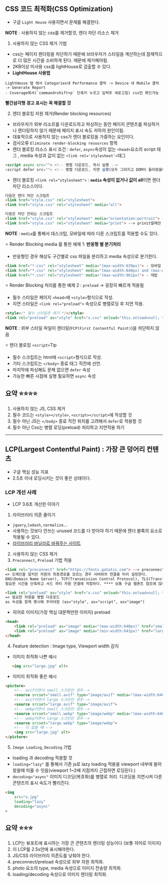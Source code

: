 ## CSS 코드 최적화(CSS Optimization)
- 구글 `Light House` 사용히면서 문제를 해결한다.

**NOTE** : 사용하지 않는 css를 제거할것, 렌더 차단 리소스 제거

1) 사용하지 않는 CSS 제거 기법
- css는 페이지 렌더링을 차단하기 때문에 브라우저가 스타일을 계산하는데 잠재적으로 더 많은 시간을 소비하게 된다. 때문에 제거해야됨.
- 2KB이상 미사용 css를 lightHouse로 검출할 수 있다.
- **LightHouse 사용법**
```
LightHouse 탭 에서 Categories내 Performance 클릭 -> Device 내 Mobile 클릭 -> Generate Report
- Coverage에서(`command+shift+p` 단축키 누르고 입력후 새로고침) css만 확인가능
```
**빨간삼각형 경고 표시는 꼭 해결할 것**

2) 렌더 블로킹 자원 제거(Render blocking resources)
- 브라우저가 외부 리소르를 다운로드하고 파싱하는 동안 페이지 콘텐츠를 파싱하거나 렌더링하지 않기 때문에 페이지 표시 속도 저하의 원인이됨.
- 대표적으로 사용하지 않는 css가 렌더 블로킹을 가중하는 요인이다.
- 검사오류 `Eliminate render-blocking resources` 항목
- 렌더 블로킹 리소스 표시 조건 : `defer`, `async`속성이 없는 `<head>`요소의 script 태그 , media 속성과 값이 없는 `<link rel='stylesheet'>`태그
```html
<script async src=""> <!-- 병렬 다운로드, 즉시 실행 -->
<script defer src=""> <!-- 병렬 다운로드, 지연 실행(모두 그려지고 DOM이 들어왔을때, 끝나고)⭐️⭐️ -->
```
- 렌더 블로킹 `<link rel="stylesheet">` : **`media` 속성이 없거나 값이 all**이면 렌더 차단 리소스이다.
```html
다음은 렌더 차단 스크립트 
<link href="style.css" rel="stylesheet">
<link href="style.css" rel="stylesheet" media="all">

다음은 차단 안되는 스크립트
<link href="style.css" rel="stylesheet" media="orientation:portrait"> --> orientation:portrait 할때만 스크립트 해석
<link href="style.css" rel="stylesheet" media="print"> --> prinit할때만 스크립트 해석
```
**NOTE** : `media`를 통해서 데스크탑, 모바일에 따라 다른 스크립트를 적용할 수도 있다.

⭐️ Render Blocking media 를 통한 예제 1: **반응형 별 분기처리**
- 반응형인 경우 해상도 구간별로 css 파일을 분리하고 media 속성으로 분기한다.
```html
<link href="*.css" rel="stylesheet" media="(max-width:639px)"> - 모바일
<link href="*.css" rel="stylesheet" media="(max-width:640px) and (max-width:960px)"> - 태블릿
<link href="*.css" rel="stylesheet" media="(max-width:961px)"> - 데탑
``` 
⭐️ Render Blocking 처리를 통한 예제 2 : `preload` -> 굉장히 빠르게 적용됨
- 필수 스타일은 페이지 `<head>`에 `<style>`형식으로 작성.
- 지연 스타일은 `<link rel="preload">` 속성으로 병렬로딩 후 지연 적용.
```html
<style>/* 필수 스타일은 여기 */</style>
<link rel="preload" as="style" href="x.css" onload="this.onload=null; this.rel='stylesheet'">
```
**NOTE** : 외부 스타일 파일이 렌더링(`FCP(First Contentful Paint)`)을 차단하지 않음

⭐️  렌더 블로킹 `<script>`Tip
- 필수 스크립트는 html에 `<script>`형식으로 작성.
- 기타 스크립트는 `</body>` 종료 태그 직전에 선언.
- 마지막에 파싱해도 문제 없으면 `defer` 속성
- 가능한 빠른 시점에 실행 필요하면 `async` 속성


## 요약 ⭐️⭐️⭐️⭐️
1) 사용하지 않는 JS, CSS 제거
2) 필수 코드는 `<style></style>`, `<script></script>`에 작성할 것
3) 필수 아닌 JS는 `</body>` 종료 직전 위치를 고려해서 `defer`로 적용할 것
4) 필수 아닌 Css는 병렬 로딩(preload) 처리하고 지연적용 하기

---

## LCP(Largest Contentful Paint) : 가장 큰 덩어리 컨텐츠
- 구글 핵심 성능 지표
- 2.5초 이내 로딩시키는 것이 좋은 상태이다.

### LCP 개선 사례
- LCP 3.6초 개선한 이야기

1) 라이브러리 의존 줄이기
- `jquery`,`lodash`, `normalize`...
- 사용하는 것보다 안쓰는 unused 코드를 다 받아야 하기 때문에 렌더 블록의 요소로 적용될 수 있다.
- [라이브러리 바닐라로 바꿔주는 사이트](https://youmightnotneed.com)

2) 사용하지 않는 CSS 제거
3) `Preconnect`, `Preload` 기법 적용
```html
<link rel="preconnect" href="https://fonts.gatatic.com"> --> preconnect
=> 도메인을 알지만 자원의 최종경로를 모르는 경우 서버와의 연결을 미리 설정한다. 
DNS(Domain Name Server), TCP(Transmission Control Protocol), TLS(Transfer Layer Security) 왕복에 
필요한 시간을 단축하고 서드 파티 자원 연결에 적합하다. **** 보통 구글 웹폰트 참조에 많이 사용 ⭐️

<link rel="preload" as="style" href="x.css" onload="this.onload=null; this.rel='stylesheet'"> --> preload
=> 필요한 자원을 병렬 다운로드
as 속성을 함께 명시해 주어야함 (as="style", as="script", as="image")
```

- 히어로 이미지(가장 핵심 대문짝만한 이미지) preload
```html
<head>
    <link rel="preload" as="image" media="(max-width:640px)" href="small.avif">
    <link rel="preload" as="image" media="(min-width:641px)" href="large.avif">
</head>
```

4) Feature detection : Image type, Viewport width 감지
- 이미지 최적화 나쁜 예시
```html
   <img src="large.jpg" alt>
```
- 이미지 최적화 좋은 예시
```html
<picture>
    <!-- avif이면서 small 스크린인 경우-->
    <source srcset="small.avif" type="image/avif" media="(max-width:640px)">
    <!-- avif이면서 large 스크린인 경우-->
    <source srcset="large.avif" type="image/avif">
    <!-- webp이면서 small 스크린인 경우-->
    <source srcset="small.webp" type="image/webp" media="(max-width:640px)">
    <!-- webp이면서 large 스크린인 경우-->
    <source srcset="large.webp" type="image/webp">
    <!-- 다 없을 때 -->
    <img src="large.jpg" alt>
</picture>
```

5) `Image Loading`, `Decoding` 기법
- loading 과 decoding 적용할 것
- `loading="lazy"` 를 통해서 기존 js로 lazy loading 적용을 viewport 내부에 들어왔을때 띄울 수 잇음(viewport 1~2배 지점까지 근접하면 로딩된다.)
- `decoding="async"` 이미지 디코딩(복호화)를 병렬로 처리. 디코딩을 지연시켜 다른 콘텐츠의 표시 속도가 빨리진다.
```html
<img 
    src="x.jpg"
    loading="lazy"
    decoding="async"
>
```

## 요약 ⭐️⭐️⭐️
1)  LCP는 뷰포트에 표시하는 가장 큰 콘텐츠의 렌더링 성능이다 (보통 히어로 이미지)
2) 이 LCP를 2.5s안에 표시해야한다.
3) JS/CSS 라이브러리 의존도를 낮춰야 한다.
4) preconnect/preload 속성으로 외부 자원 최적화.
5) photo 요소의 type, media 속성으로 이미지 전송량 최적화.
6) loading/decoding 속성으로 이미지 렌더링 최적화.